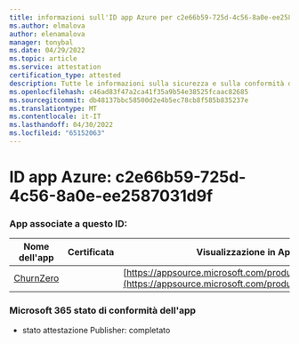```yaml
---
title: informazioni sull'ID app Azure per c2e66b59-725d-4c56-8a0e-ee2587031d9f
ms.author: elmalova
author: elenamalova
manager: tonybal
ms.date: 04/29/2022
ms.topic: article
ms.service: attestation
certification_type: attested
description: Tutte le informazioni sulla sicurezza e sulla conformità disponibili per c2e66b59-725d-4c56-8a0e-ee2587031d9f.
ms.openlocfilehash: c46ad83f47a2ca41f35a9b54e38525fcaac82685
ms.sourcegitcommit: db48137bbc58500d2e4b5ec78cb8f585b835237e
ms.translationtype: MT
ms.contentlocale: it-IT
ms.lasthandoff: 04/30/2022
ms.locfileid: "65152063"
---
```

# <a name="azure-app-id-c2e66b59-725d-4c56-8a0e-ee2587031d9f"></a>ID app Azure: c2e66b59-725d-4c56-8a0e-ee2587031d9f


### <a name="apps-associated-with-this-id"></a>App associate a questo ID:
| **Nome dell'app** | **Certificata** | **Visualizzazione in AppSource** |
|--------------|---------------|-----------------------|
| [ChurnZero](../forward/WA200002581.md) |  | [https://appsource.microsoft.com/product/office/WA200002581](https://appsource.microsoft.com/product/office/WA200002581) |

### <a name="microsoft-365-app-compliance-status"></a>Microsoft 365 stato di conformità dell'app
- stato attestazione Publisher: completato
